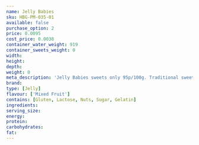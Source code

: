 ```yaml
---
name: Jelly Babies
sku: HBG-PM-035-01
available: false
purchase_option: 2
price: 0.0095
cost_price: 0.0038
container_water_weight: 919
container_sweets_weight: 0
width: 
height: 
depth: 
weight: 0
meta_description: 'Jelly Babies sweets only 95p/100g. Traditional sweets and more at Humbugs Confectionery Store. Specialists in satisfying your sweet tooth!'
brand: 
type: [Jelly]
flavour: ['Mixed Fruit']
contains: [Gluten, Lactose, Nuts, Sugar, Gelatin]
ingredients: 
serving_size: 
energy: 
protein: 
carbohydrates: 
fat: 
---
```

